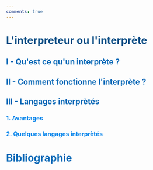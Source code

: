 ```yaml
---
comments: true
---
```


# <span style="color:#074b83">L'interpreteur ou l'interprète</span>

## <span style="color:#0a69b7">I - Qu'est ce qu'un interprète ?</span>


## <span style="color:#0a69b7">II - Comment fonctionne l'interprète ?</span>


## <span style="color:#0a69b7">III - Langages interprètés</span>

### <span style="color:#0c87eb">1. Avantages</span>


### <span style="color:#0c87eb">2. Quelques langages interprètés</span>


# <span style="color:#0a69b7">Bibliographie</span>

